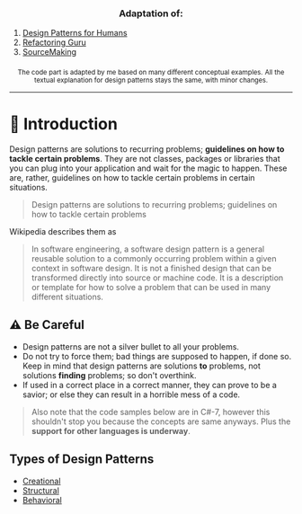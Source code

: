 <h3 align="center">
Adaptation of: 
</h3>

1. <a href="https://github.com/kamranahmedse/design-patterns-for-humans">Design Patterns for Humans</a>
1. <a href="https://refactoring.guru/">Refactoring Guru</a>
1. <a href="https://sourcemaking.com/">SourceMaking</a>

<p align="center">
<sub>The code part is adapted by me based on many different conceptual examples.</sub>
<sub>All the textual explanation for design patterns stays the same, with minor changes.</sub>
</p>

****
🚀 Introduction
=================

Design patterns are solutions to recurring problems; **guidelines on how to tackle certain problems**. They are not classes, packages or libraries that you can plug into your application and wait for the magic to happen. These are, rather, guidelines on how to tackle certain problems in certain situations.

> Design patterns are solutions to recurring problems; guidelines on how to tackle certain problems

Wikipedia describes them as

> In software engineering, a software design pattern is a general reusable solution to a commonly occurring problem within a given context in software design. It is not a finished design that can be transformed directly into source or machine code. It is a description or template for how to solve a problem that can be used in many different situations.

⚠ Be Careful
-----------------
- Design patterns are not a silver bullet to all your problems.
- Do not try to force them; bad things are supposed to happen, if done so. Keep in mind that design patterns are solutions **to** problems, not solutions **finding** problems; so don't overthink.
- If used in a correct place in a correct manner, they can prove to be a savior; or else they can result in a horrible mess of a code.

> Also note that the code samples below are in C#-7, however this shouldn't stop you because the concepts are same anyways. Plus the **support for other languages is underway**.

Types of Design Patterns
-----------------

* [Creational](Creational/README.md)
* [Structural](Structural/README.md)
* [Behavioral](Behavioral/README.md)
